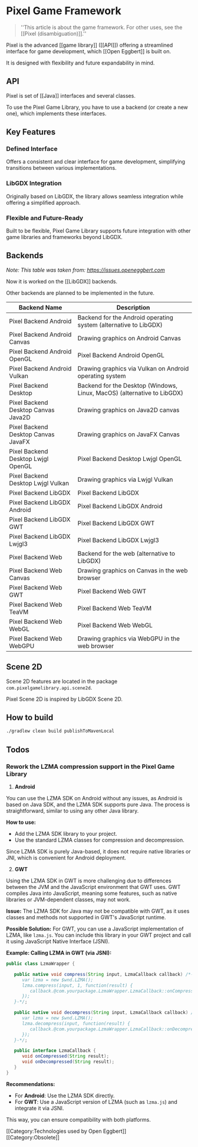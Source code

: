 # Pixel Game Framework

> ''This article is about the game framework. For other uses, see the [[Pixel (disambiguation)]].''

Pixel is the advanced [[game library]] ([[API]]) offering a streamlined interface for game development, which [[Open Eggbert]] is built on.

It is designed with flexibility and future expandability in mind.

## API
Pixel is set of [[Java]] interfaces and several classes.

To use the Pixel Game Library, you have to use a backend (or create a new one), which implements these interfaces.

## Key Features

### Defined Interface
Offers a consistent and clear interface for game development, simplifying transitions between various implementations.

### LibGDX Integration
Originally based on LibGDX, the library allows seamless integration while offering a simplified approach.

### Flexible and Future-Ready
Built to be flexible, Pixel Game Library supports future integration with other game libraries and frameworks beyond LibGDX.

## Backends
*Note: This table was taken from: https://issues.openeggbert.com*

Now it is worked on the [[LibGDX]] backends.

Other backends are planned to be implemented in the future.

| Backend Name | Description |
|--------------|-------------|
| Pixel Backend Android | Backend for the Android operating system (alternative to LibGDX) |
| Pixel Backend Android Canvas | Drawing graphics on Android Canvas |
| Pixel Backend Android OpenGL | Pixel Backend Android OpenGL |
| Pixel Backend Android Vulkan | Drawing graphics via Vulkan on Android operating system |
| Pixel Backend Desktop | Backend for the Desktop (Windows, Linux, MacOS) (alternative to LibGDX) |
| Pixel Backend Desktop Canvas Java2D | Drawing graphics on Java2D canvas |
| Pixel Backend Desktop Canvas JavaFX | Drawing graphics on JavaFX Canvas |
| Pixel Backend Desktop Lwjgl OpenGL | Pixel Backend Desktop Lwjgl OpenGL |
| Pixel Backend Desktop Lwjgl Vulkan | Drawing graphics via Lwjgl Vulkan |
| Pixel Backend LibGDX | Pixel Backend LibGDX |
| Pixel Backend LibGDX Android | Pixel Backend LibGDX Android |
| Pixel Backend LibGDX GWT | Pixel Backend LibGDX GWT |
| Pixel Backend LibGDX Lwjgl3 | Pixel Backend LibGDX Lwjgl3 |
| Pixel Backend Web | Backend for the web (alternative to LibGDX) |
| Pixel Backend Web Canvas | Drawing graphics on Canvas in the web browser |
| Pixel Backend Web GWT | Pixel Backend Web GWT |
| Pixel Backend Web TeaVM | Pixel Backend Web TeaVM |
| Pixel Backend Web WebGL | Pixel Backend Web WebGL |
| Pixel Backend Web WebGPU | Drawing graphics via WebGPU in the web browser |

## Scene 2D
Scene 2D features are located in the package `com.pixelgamelibrary.api.scene2d`.

Pixel Scene 2D is inspired by LibGDX Scene 2D.

## How to build
```bash
./gradlew clean build publishToMavenLocal
```

## Todos

### Rework the LZMA compression support in the Pixel Game Library

1. **Android**

You can use the LZMA SDK on Android without any issues, as Android is based on Java SDK, and the LZMA SDK supports pure Java. The process is straightforward, similar to using any other Java library.

**How to use:**

- Add the LZMA SDK library to your project.
- Use the standard LZMA classes for compression and decompression.

Since LZMA SDK is purely Java-based, it does not require native libraries or JNI, which is convenient for Android deployment.

2. **GWT**

Using the LZMA SDK in GWT is more challenging due to differences between the JVM and the JavaScript environment that GWT uses. GWT compiles Java into JavaScript, meaning some features, such as native libraries or JVM-dependent classes, may not work.

**Issue:** The LZMA SDK for Java may not be compatible with GWT, as it uses classes and methods not supported in GWT's JavaScript runtime.

**Possible Solution:** For GWT, you can use a JavaScript implementation of LZMA, like `lzma.js`. You can include this library in your GWT project and call it using JavaScript Native Interface (JSNI).

**Example: Calling LZMA in GWT (via JSNI):**

```java
public class LzmaWrapper {

   public native void compress(String input, LzmaCallback callback) /*-{
      var lzma = new $wnd.LZMA();
      lzma.compress(input, 1, function(result) {
         callback.@com.yourpackage.LzmaWrapper.LzmaCallback::onCompressed(*)(result);
      });
   }-*/;

   public native void decompress(String input, LzmaCallback callback) /*-{
      var lzma = new $wnd.LZMA();
      lzma.decompress(input, function(result) {
         callback.@com.yourpackage.LzmaWrapper.LzmaCallback::onDecompressed(*)(result);
      });
   }-*/;

   public interface LzmaCallback {
      void onCompressed(String result);
      void onDecompressed(String result);
   }
}
```

**Recommendations:**

- For **Android**: Use the LZMA SDK directly.
- For **GWT**: Use a JavaScript version of LZMA (such as `lzma.js`) and integrate it via JSNI.

This way, you can ensure compatibility with both platforms.

[[Category:Technologies used by Open Eggbert]]  
[[Category:Obsolete]]
